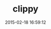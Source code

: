 ---
layout: post
title:  "clippy"
repo:   "envygeeks/clippy"
date:   2015-02-18 16:59:12
gemurl: https://github.com/envygeeks/clippy
---